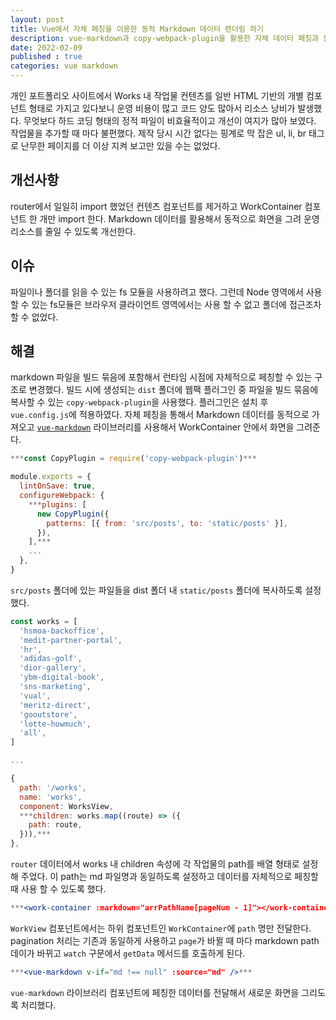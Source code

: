 ```yaml
---
layout: post
title: Vue에서 자체 페칭을 이용한 동적 Markdown 데이터 렌더링 하기
description: vue-markdown과 copy-webpack-plugin을 활용한 자체 데이터 페칭과 동적 마크다운 렌더링
date: 2022-02-09
published : true
categories: vue markdown
---
```


개인 포트폴리오 사이트에서 Works 내 작업물 컨텐츠를 일반 HTML 기반의 개별 컴포넌트 형태로 가지고 있다보니 운영 비용이 많고 코드 양도 많아서 리소스 낭비가 발생했다. 무엇보다 하드 코딩 형태의 정적 파일이 비효율적이고 개선이 여지가 많아 보였다. 작업물을 추가할 때 마다 불편했다. 제작 당시 시간 없다는 핑계로 막 잡은 ul, li, br 태그로 난무한 페이지를 더 이상 지켜 보고만 있을 수는 없었다.

## 개선사항
router에서 일일히 import 했었던 컨텐츠 컴포넌트를 제거하고 WorkContainer 컴포넌트 한 개만 import 한다. Markdown 데이터를 활용해서 동적으로 화면을 그려 운영 리소스를 줄일 수 있도록 개선한다.

## 이슈
파일이나 폴더를 읽을 수 있는 fs 모듈을 사용하려고 했다. 그런데 Node 영역에서 사용할 수 있는 fs모듈은 브라우저 클라이언트 영역에서는 사용 할 수 없고 폴더에 접근조차 할 수 없었다.

## 해결
markdown 파일을 빌드 묶음에 포함해서 런타임 시점에 자체적으로 페칭할 수 있는 구조로 변경했다. 빌드 시에 생성되는 `dist` 폴더에 웹팩 플러그인 중 파일을 빌드 묶음에 복사할 수 있는 `copy-webpack-plugin`을 사용했다. 플러그인은 설치 후 `vue.config.js`에 적용하였다. 자체 페칭을 통해서 Markdown 데이터를 동적으로 가져오고 [`vue-markdown`](https://www.npmjs.com/package/vue-markdown) 라이브러리를 사용해서 WorkContainer 안에서 화면을 그려준다.

```jsx
***const CopyPlugin = require('copy-webpack-plugin')***

module.exports = {
  lintOnSave: true,
  configureWebpack: {
    ***plugins: [
      new CopyPlugin({
        patterns: [{ from: 'src/posts', to: 'static/posts' }],
      }),
    ],***
    ...
  },
}
```

`src/posts` 폴더에 있는 파일들을 dist 폴더 내 `static/posts` 폴더에 복사하도록 설정했다.

```jsx
const works = [
  'hsmoa-backoffice',
  'medit-partner-portal',
  'hr',
  'adidas-golf',
  'dior-gallery',
  'ybm-digital-book',
  'sns-marketing',
  'vual',
  'meritz-direct',
  'gooutstore',
  'lotte-howmuch',
  'all',
]

...

{
  path: '/works',
  name: 'works',
  component: WorksView,
  ***children: works.map((route) => ({
    path: route,
  })),***
},
```

`router` 데이터에서 works 내 children 속성에 각 작업물의 path를 배열 형태로 설정해 주었다. 이 path는 md 파일명과 동일하도록 설정하고 데이터를 자체적으로 페칭할 때 사용 할 수 있도록 했다.

```jsx
***<work-container :markdown="arrPathName[pageNum - 1]"></work-container>***
```

`WorkView` 컴포넌트에서는 하위 컴포넌트인 `WorkContainer`에 `path` 명만 전달한다. pagination 처리는 기존과 동일하게 사용하고 `page`가 바뀔 때 마다 markdown path 데이가 바뀌고 `watch` 구문에서 `getData` 메서드를 호출하게 된다.

```jsx
***<vue-markdown v-if="md !== null" :source="md" />***
```

`vue-markdown` 라이브러리 컴포넌트에 페칭한 데이터를 전달해서 새로운 화면을 그리도록 처리했다.